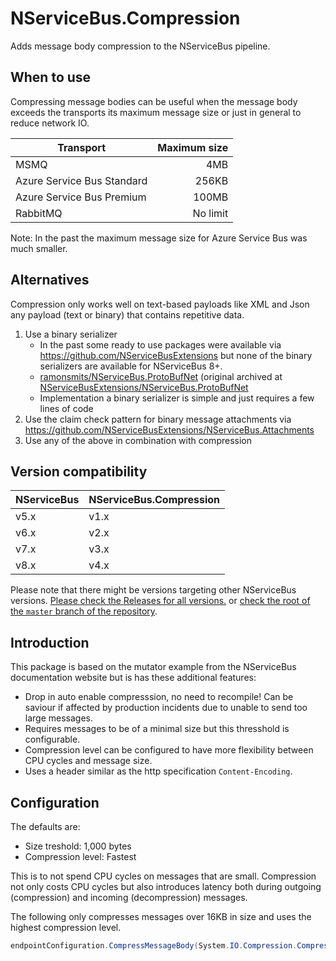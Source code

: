 # NServiceBus.Compression

Adds message body compression to the NServiceBus pipeline.

## When to use

Compressing message bodies can be useful when the message body exceeds the transports its maximum message size or just in general to reduce network IO.

| Transport                  | Maximum size |
| -------------------------- | ------------:|
| MSMQ                       | 4MB          |
| Azure Service Bus Standard | 256KB        |
| Azure Service Bus Premium  | 100MB        |
| RabbitMQ                   | No limit     |

Note: In the past the maximum message size for Azure Service Bus was much smaller.

## Alternatives

Compression only works well on text-based payloads like XML and Json any payload (text or binary) that contains repetitive data.

1. Use a binary serializer
   - In the past some ready to use packages were available via https://github.com/NServiceBusExtensions but none of the binary serializers are available for NServiceBus 8+.
   - [ramonsmits/NServiceBus.ProtoBufNet](https://github.com/ramonsmits/NServiceBus.ProtoBufNet) (original archived at [NServiceBusExtensions/NServiceBus.ProtoBufNet](https://github.com/NServiceBusExtensions/NServiceBus.ProtoBufNet)
   - Implementation a binary serializer is simple and just requires a few lines of code
3. Use the claim check pattern for binary message attachments via https://github.com/NServiceBusExtensions/NServiceBus.Attachments
4. Use any of the above in combination with compression

## Version compatibility

| NServiceBus | NServiceBus.Compression |
| ----------- | ----------------------- |
| v5.x        | v1.x                    |
| v6.x        | v2.x                    |
| v7.x        | v3.x                    |
| v8.x        | v4.x                    |

Please note that there might be versions targeting other NServiceBus versions. [Please check the Releases for all versions.](https://github.com/ramonsmits/nservicebus.compression/releases) or [check the root of the  `master` branch of the repository](https://github.com/ramonsmits/nservicebus.compression).


## Introduction

This package is based on the mutator example from the NServiceBus documentation website but is has these additional features:

- Drop in auto enable compresssion, no need to recompile! Can be saviour if affected by production incidents due to unable to send too large messages.
- Requires messages to be of a minimal size but this thresshold is configurable.
- Compression level can be configured to have more flexibility between CPU cycles and message size.
- Uses a header similar as the http specification `Content-Encoding`.

## Configuration

The defaults are:

- Size treshold: 1,000 bytes
- Compression level: Fastest

This is to not spend CPU cycles on messages that are small. Compression not only costs CPU cycles but also introduces latency both during outgoing (compression) and incoming (decompression) messages.

The following only compresses messages over 16KB in size and uses the highest compression level.

```c#
endpointConfiguration.CompressMessageBody(System.IO.Compression.CompressionLevel.Optimal, 16 * 1024);
```
